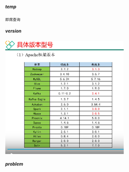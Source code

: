 

##### temp

```
即席查询
```

##### version

![image-20220103163534955](resources\images\image-20220103163534955.png)

##### problem

```
```

